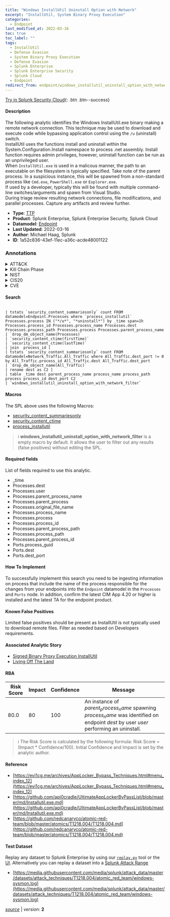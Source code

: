 ```yaml
---
title: "Windows InstallUtil Uninstall Option with Network"
excerpt: "InstallUtil, System Binary Proxy Execution"
categories:
  - Endpoint
last_modified_at: 2022-03-16
toc: true
toc_label: ""
tags:
  - InstallUtil
  - Defense Evasion
  - System Binary Proxy Execution
  - Defense Evasion
  - Splunk Enterprise
  - Splunk Enterprise Security
  - Splunk Cloud
  - Endpoint
redirect_from: endpoint/windows_installutil_uninstall_option_with_network
---
```




[Try in Splunk Security Cloud](https://www.splunk.com/en_us/cyber-security.html){: .btn .btn--success}

#### Description

The following analytic identifies the Windows InstallUtil.exe binary making a remote network connection. This technique may be used to download and execute code while bypassing application control using the `/u` (uninstall) switch. \
InstallUtil uses the functions install and uninstall within the System.Configuration.Install namespace to process .net assembly. Install function requires admin privileges, however, uninstall function can be run as an unprivileged user.\
When `InstallUtil.exe` is used in a malicous manner, the path to an executable on the filesystem is typically specified. Take note of the parent process. In a suspicious instance, this will be spawned from a non-standard process like `Cmd.exe`, `PowerShell.exe` or `Explorer.exe`. \
If used by a developer, typically this will be found with multiple command-line switches/arguments and spawn from Visual Studio. \
During triage review resulting network connections, file modifications, and parallel processes. Capture any artifacts and review further.

- **Type**: [TTP](https://github.com/splunk/security_content/wiki/Detection-Analytic-Types)
- **Product**: Splunk Enterprise, Splunk Enterprise Security, Splunk Cloud
- **Datamodel**: [Endpoint](https://docs.splunk.com/Documentation/CIM/latest/User/Endpoint)
- **Last Updated**: 2022-03-16
- **Author**: Michael Haag, Splunk
- **ID**: 1a52c836-43ef-11ec-a36c-acde48001122

### Annotations
<details>
  <summary>ATT&CK</summary>

<div markdown="1">

#### [ATT&CK](https://attack.mitre.org/)

| ID          | Technique   | Tactic         |
| ----------- | ----------- |--------------- |
| [T1218.004](https://attack.mitre.org/techniques/T1218/004/) | InstallUtil | Defense Evasion |

| [T1218](https://attack.mitre.org/techniques/T1218/) | System Binary Proxy Execution | Defense Evasion |

</div>
</details>


<details>
  <summary>Kill Chain Phase</summary>

<div markdown="1">

* Exploitation


</div>
</details>


<details>
  <summary>NIST</summary>

<div markdown="1">



</div>
</details>

<details>
  <summary>CIS20</summary>

<div markdown="1">



</div>
</details>

<details>
  <summary>CVE</summary>

<div markdown="1">


</div>
</details>


#### Search

```

| tstats `security_content_summariesonly` count FROM datamodel=Endpoint.Processes where `process_installutil` Processes.process IN ("*/u*", "*uninstall*") by _time span=1h  Processes.process_id Processes.process_name Processes.dest Processes.process_path Processes.process Processes.parent_process_name 
| `drop_dm_object_name(Processes)` 
| `security_content_ctime(firstTime)` 
| `security_content_ctime(lastTime)` 
| join  process_id [
| tstats `security_content_summariesonly` count FROM datamodel=Network_Traffic.All_Traffic where All_Traffic.dest_port != 0 by All_Traffic.process_id All_Traffic.dest All_Traffic.dest_port 
| `drop_dm_object_name(All_Traffic)` 
| rename dest as C2 ] 
| table _time dest parent_process_name process_name process_path process process_id dest_port C2 
| `windows_installutil_uninstall_option_with_network_filter`
```

#### Macros
The SPL above uses the following Macros:
* [security_content_summariesonly](https://github.com/splunk/security_content/blob/develop/macros/security_content_summariesonly.yml)
* [security_content_ctime](https://github.com/splunk/security_content/blob/develop/macros/security_content_ctime.yml)
* [process_installutil](https://github.com/splunk/security_content/blob/develop/macros/process_installutil.yml)

> :information_source:
> **windows_installutil_uninstall_option_with_network_filter** is a empty macro by default. It allows the user to filter out any results (false positives) without editing the SPL.



#### Required fields
List of fields required to use this analytic.
* _time
* Processes.dest
* Processes.user
* Processes.parent_process_name
* Processes.parent_process
* Processes.original_file_name
* Processes.process_name
* Processes.process
* Processes.process_id
* Processes.parent_process_path
* Processes.process_path
* Processes.parent_process_id
* Ports.process_guid
* Ports.dest
* Ports.dest_port



#### How To Implement
To successfully implement this search you need to be ingesting information on process that include the name of the process responsible for the changes from your endpoints into the `Endpoint` datamodel in the `Processes` and `Ports` node. In addition, confirm the latest CIM App 4.20 or higher is installed and the latest TA for the endpoint product.
#### Known False Positives
Limited false positives should be present as InstallUtil is not typically used to download remote files. Filter as needed based on Developers requirements.

#### Associated Analytic Story
* [Signed Binary Proxy Execution InstallUtil](/stories/signed_binary_proxy_execution_installutil)
* [Living Off The Land](/stories/living_off_the_land)




#### RBA

| Risk Score  | Impact      | Confidence   | Message      |
| ----------- | ----------- |--------------|--------------|
| 80.0 | 80 | 100 | An instance of $parent_process_name$ spawning $process_name$ was identified on endpoint $dest$ by user $user$ performing an uninstall. |


> :information_source:
> The Risk Score is calculated by the following formula: Risk Score = (Impact * Confidence/100). Initial Confidence and Impact is set by the analytic author.


#### Reference

* [https://evi1cg.me/archives/AppLocker_Bypass_Techniques.html#menu_index_12](https://evi1cg.me/archives/AppLocker_Bypass_Techniques.html#menu_index_12)
* [https://github.com/api0cradle/UltimateAppLockerByPassList/blob/master/md/Installutil.exe.md](https://github.com/api0cradle/UltimateAppLockerByPassList/blob/master/md/Installutil.exe.md)
* [https://github.com/redcanaryco/atomic-red-team/blob/master/atomics/T1218.004/T1218.004.md](https://github.com/redcanaryco/atomic-red-team/blob/master/atomics/T1218.004/T1218.004.md)



#### Test Dataset
Replay any dataset to Splunk Enterprise by using our [`replay.py`](https://github.com/splunk/attack_data#using-replaypy) tool or the [UI](https://github.com/splunk/attack_data#using-ui).
Alternatively you can replay a dataset into a [Splunk Attack Range](https://github.com/splunk/attack_range#replay-dumps-into-attack-range-splunk-server)

* [https://media.githubusercontent.com/media/splunk/attack_data/master/datasets/attack_techniques/T1218.004/atomic_red_team/windows-sysmon.log](https://media.githubusercontent.com/media/splunk/attack_data/master/datasets/attack_techniques/T1218.004/atomic_red_team/windows-sysmon.log)



[*source*](https://github.com/splunk/security_content/tree/develop/detections/endpoint/windows_installutil_uninstall_option_with_network.yml) \| *version*: **2**